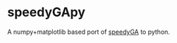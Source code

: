 speedyGApy
==========

A numpy+matplotlib based port of [speedyGA](http://www.mathworks.com/matlabcentral/fileexchange/15164) to python.
